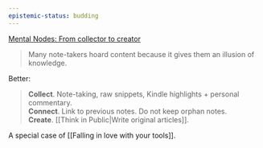 ```yaml
---
epistemic-status: budding
---
```


[Mental Nodes: From collector to creator](https://www.mentalnodes.com/from-collector-to-creator)

> Many note-takers hoard content because it gives them an illusion of knowledge.

Better:

> **Collect**. Note-taking, raw snippets, Kindle highlights + personal commentary. <br/>
> **Connect**. Link to previous notes. Do not keep orphan notes.<br/>
> **Create**. [[Think in Public|Write original articles]].

A special case of [[Falling in love with your tools]].